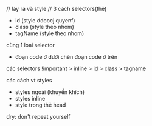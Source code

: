 // láy ra và style
// 3 cách selectors(thẻ)
- id (style ddoocj quyenf)
- class (style theo nhom)
- tagName (style theo nhom)

cùng 1 loại selector
- đoạn code ở dưới chèn đoạn code ở trên

các selectors
!important > inline > id > class > tagname

các cách vt styles
- styles ngoài (khuyến khích)
- styles inline
- style trong thẻ head

dry: don't repeat yourself
